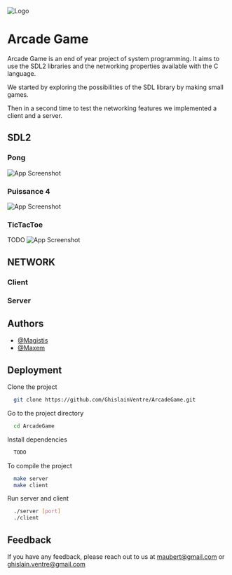 
![Logo](https://i.imgur.com/RtZx8E3.png)


# Arcade Game

Arcade Game is an end of year project of system programming. 
It aims to use the SDL2 libraries and the networking properties available with the C language.

We started by exploring the possibilities of the SDL library by making small games. 

Then in a second time to test the networking features we implemented a client and a server. 
## SDL2


### Pong

![App Screenshot]()

### Puissance 4

![App Screenshot]()

### TicTacToe
TODO
![App Screenshot]()

## NETWORK

### Client

### Server
## Authors

- [@Magistis](https://github.com/GhislainVentre)
- [@Maxem](https://github.com/Maxemmm)


## Deployment

Clone the project

```bash
  git clone https://github.com/GhislainVentre/ArcadeGame.git
```

Go to the project directory

```bash
  cd ArcadeGame
```

Install dependencies

```bash
  TODO
```

To compile the project

```bash
  make server
  make client
```

Run server and client

```bash
  ./server [port]
  ./client
```


## Feedback

If you have any feedback, please reach out to us at maubert@gmail.com or ghislain.ventre@gmail.com

